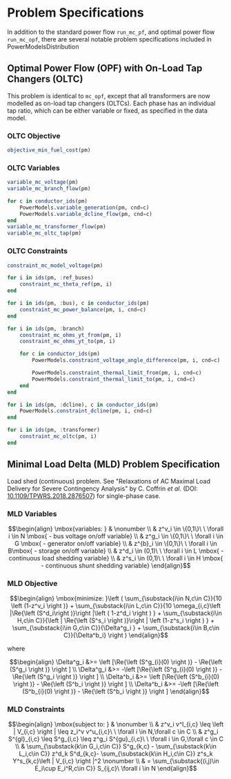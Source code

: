 # Problem Specifications

In addition to the standard power flow `run_mc_pf`, and optimal power flow `run_mc_opf`, there are several notable problem specifications included in PowerModelsDistribution

## Optimal Power Flow (OPF) with On-Load Tap Changers (OLTC)

This problem is identical to `mc_opf`, except that all transformers are now modelled as on-load tap changers (OLTCs). Each phase has an individual tap ratio, which can be either variable or fixed, as specified in the data model.

### OLTC Objective

```julia
objective_min_fuel_cost(pm)
```

### OLTC Variables

```julia
variable_mc_voltage(pm)
variable_mc_branch_flow(pm)

for c in conductor_ids(pm)
    PowerModels.variable_generation(pm, cnd=c)
    PowerModels.variable_dcline_flow(pm, cnd=c)
end
variable_mc_transformer_flow(pm)
variable_mc_oltc_tap(pm)
```

### OLTC Constraints

```julia
constraint_mc_model_voltage(pm)

for i in ids(pm, :ref_buses)
    constraint_mc_theta_ref(pm, i)
end

for i in ids(pm, :bus), c in conductor_ids(pm)
    constraint_mc_power_balance(pm, i, cnd=c)
end

for i in ids(pm, :branch)
    constraint_mc_ohms_yt_from(pm, i)
    constraint_mc_ohms_yt_to(pm, i)

    for c in conductor_ids(pm)
        PowerModels.constraint_voltage_angle_difference(pm, i, cnd=c)

        PowerModels.constraint_thermal_limit_from(pm, i, cnd=c)
        PowerModels.constraint_thermal_limit_to(pm, i, cnd=c)
    end
end

for i in ids(pm, :dcline), c in conductor_ids(pm)
    PowerModels.constraint_dcline(pm, i, cnd=c)
end

for i in ids(pm, :transformer)
    constraint_mc_oltc(pm, i)
end
```

## Minimal Load Delta (MLD) Problem Specification

Load shed (continuous) problem. See "Relaxations of AC Maximal Load Delivery for Severe Contingency Analysis" by C. Coffrin _et al._ (DOI: [10.1109/TPWRS.2018.2876507](https://ieeexplore.ieee.org/document/8494809)) for single-phase case.

### MLD Variables

```math
\begin{align}
\mbox{variables: } & \nonumber \\
& z^v_i \in \{0,1\}\ \ \forall i \in N \mbox{ - bus voltage on/off variable} \\
& z^g_i \in \{0,1\}\ \ \forall i \in G \mbox{ - generator on/off variable} \\
& z^{b}_i \in \{0,1\}\ \ \forall i \in B\mbox{ - storage on/off variable} \\
& z^d_i \in (0,1)\ \ \forall i \in L \mbox{ - continuous load shedding variable} \\
& z^s_i \in (0,1)\ \ \forall i \in H \mbox{ - continuous shunt shedding variable}
\end{align}
```

### MLD Objective

```math
\begin{align}
\mbox{minimize: }\left (
\sum_{\substack{i\in N,c\in C}}{10 \left (1-z^v_i \right )} + \sum_{\substack{i\in L,c\in C}}{10 \omega_{i,c}\left |\Re{\left (S^d_i\right )}\right |\left ( 1-z^d_i \right ) } + \sum_{\substack{i\in H,c\in C}}{\left | \Re{\left (S^s_i \right )}\right | \left (1-z^s_i \right ) } + \sum_{\substack{i\in G,c\in C}}{\Delta^g_i } + \sum_{\substack{i\in B,c\in C}}{\Delta^b_i} \right )
\end{align}
```

where

```math
\begin{align}
\Delta^g_i &>= \left [\Re{\left (S^g_{i}(0) \right )} - \Re{\left (S^g_i \right )} \right ] \\
\Delta^g_i &>= -\left [\Re{\left (S^g_{i}(0) \right )} - \Re{\left (S^g_i \right )} \right ] \\
\Delta^b_i &>= \left [\Re{\left (S^b_{i}(0) \right )} - \Re{\left (S^b_i \right )} \right ] \\
\Delta^b_i &>= -\left [\Re{\left (S^b_{i}(0) \right )} - \Re{\left (S^b_i \right )} \right ]
\end{align}
```

### MLD Constraints

```math
\begin{align}
\mbox{subject to: } & \nonumber \\
& z^v_i v^l_{i,c} \leq \left | V_{i,c} \right | \leq z_i^v v^u_{i,c}\ \ \forall i \in N,\forall c \in C \\
& z^g_i S^{gl}_{i,c} \leq S^g_{i,c} \leq z^g_i S^{gu}_{i,c}\ \ \forall i \in G,\forall c \in C \\
& \sum_{\substack{k\in G_i,c\in C}} S^g_{k,c} - \sum_{\substack{k\in L_i,c\in C}} z^d_k S^d_{k,c}- \sum_{\substack{k\in H_i,c\in C}} z^s_k Y^s_{k,c}\left | V_{i,c} \right |^2 \nonumber \\
& = \sum_{\substack{(i,j)\in E_i\cup E_i^R,c\in C}} S_{ij,c}\ \forall i \in N
\end{align}
```
